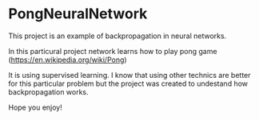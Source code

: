 # PongNeuralNetwork

This project is an example of backpropagation in neural networks.

In this particural project network learns how to play pong game (https://en.wikipedia.org/wiki/Pong)

It is using supervised learning. I know that using other technics are better for this particular problem but the project was created to undestand how backpropagation works.

Hope you enjoy!
